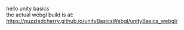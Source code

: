hello unity basics </br>
the actual webgl build is at: https://puzzledcherry.github.io/unityBasicsWebgl/unityBasics_webgl/ </br>
